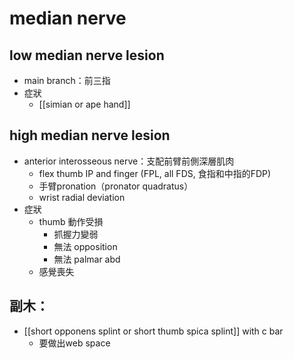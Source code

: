 # median nerve
## low median nerve lesion
- main branch：前三指
- 症狀
	- [[simian or ape hand]]
## high median nerve lesion
- anterior interosseous nerve：支配前臂前側深層肌肉
	- flex thumb IP and finger (FPL, all FDS, 食指和中指的FDP)
	- 手臂pronation（pronator quadratus）
	- wrist radial deviation  
- 症狀
	- thumb 動作受損
		- 抓握力變弱
		- 無法 opposition
		- 無法 palmar abd
	- 感覺喪失
## 副木：
- [[short opponens splint or short thumb spica splint]] with c bar
	- 要做出web space